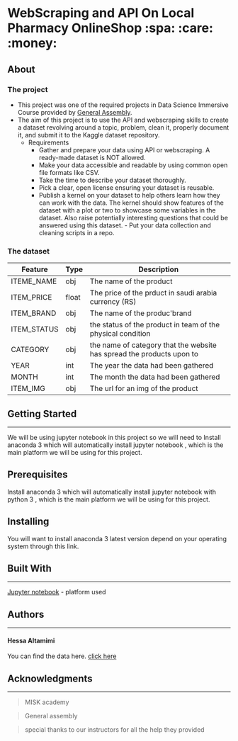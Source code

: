
#  WebScraping and API On Local Pharmacy OnlineShop :spa: :care: :money:

## About 
### The project
- This project was one of the required projects in Data Science Immersive Course provided by [General Assembly](https://www.linkedin.com/company/general-assembly-middle-east/).
- The aim of this project is to use the API and webscraping skills to create a dataset revolving around a topic, problem, clean it, properly document it, and submit it to the     Kaggle dataset repository.
     - Requirements
          - Gather and prepare your data using API or webscraping. A ready-made dataset is NOT allowed.
          - Make your data accessible and readable by using common open file formats like CSV.
          - Take the time to describe your dataset thoroughly.
          - Pick a clear, open license ensuring your dataset is reusable.
          - Publish a kernel on your dataset to help others learn how they can work with the data. The kernel should show features of the dataset with a plot or two to showcase               some variables in the dataset. Also raise potentially interesting questions that could be answered using this dataset.
           - Put your data collection and cleaning scripts in a repo.


### The dataset
|Feature|Type|Description|
|---|---|---|
|ITEME_NAME|obj|The name of the product |
|ITEM_PRICE|float|The price of the prduct in saudi arabia currency (RS)|
|ITEM_BRAND|obj|The name of the produc'brand|
|ITEM_STATUS|obj|the status of the product in team of the physical condition|
|CATEGORY|obj| the name of category that the website has spread the products upon to|
|YEAR|int|The year the data had been gathered|
|MONTH|int|The month the data had been gathered|
|ITEM_IMG|obj|The url for an img of the product|

## Getting Started
-----------------------------------------------------------------------
We will be using jupyter notebook in this project so we will need to Install anaconda 3 which will automatically install jupyter notebook , which is the main platform we will be using for this project.

## Prerequisites
Install anaconda 3 which will automatically install jupyter notebook with python 3 , which is the main platform we will be using for this project.

## Installing
You will want to install anaconda 3 latest version depend on your operating system through this link.

## Built With
-----------------------------------------------------------------------------------------------
[Jupyter notebook](https://docs.anaconda.com/anaconda/install/hashes/win-3-64/) - platform used

## Authors
-----------------------------------------------------------------------------------------------
#### Hessa Altamimi 
You can find the data  here. [click here](https://www.kaggle.com/hessatmim/skin-care)

## Acknowledgments
-----------------------------------------------------------------------------------------------
> MISK academy

> General assembly

> special thanks to our instructors for all the help they provided











   

